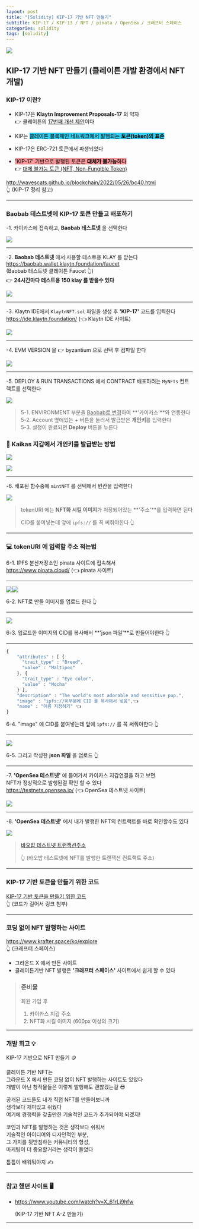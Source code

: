 ```yaml
---
layout: post
title: "[Solidity] KIP-17 기반 NFT 만들기"
subtitle: KIP-17 / KIP-13 / NFT / pinata / OpenSea / 크래프터 스페이스
categories: solidity
tags: [solidity]
---
```


![](https://velog.velcdn.com/images/-__-/post/b6d953b3-0af7-4929-bc06-208b962e9137/image.png)

## KIP-17 기반 NFT 만들기 (클레이튼 개발 환경에서 NFT 개발)

### KIP-17 이란?

- KIP-17은 **Klaytn Improvement Proposals-17** 의 약자<br>
  👉 클레이튼의 <u>17번째 개선 제안</u>이다

- KIP는 <span style="background-color:#34CDEF; color:#000;">클레이튼 블록체인 네트워크에서 발행되는 **토큰(token)의 표준**</span>

- KIP-17은 ERC-721 토큰에서 파생되었다

- <span style="background-color:#F7969A; color:#000;">'KIP-17' 기반으로 발행된 토큰은 **대체가 불가능**하다</span><br>
  👉 <u>대체 불가능 토큰 (NFT, Non-Fungible Token)</u>

<http://wavescats.github.io/blockchain/2022/05/26/bc40.html><br>
👆 (KIP-17 정리 참고)

---

### Baobab 테스트넷에 KIP-17 토큰 만들고 배포하기

-1. 카이카스에 접속하고, **Baobab 테스트넷** 을 선택한다

![](https://velog.velcdn.com/images/-__-/post/c5b68e15-501f-45f6-a9f1-32a46a491eeb/image.gif)

---

-2. **Baobab 테스트넷** 에서 사용할 테스트용 KLAY 를 받는다<br>
<https://baobab.wallet.klaytn.foundation/faucet><br>
(Baobab 테스트넷 클레이튼 Faucet 👆)<br>
👉 **24시간마다 테스트용 150 klay 를 받을수 있다**

![](https://velog.velcdn.com/images/-__-/post/4397731e-8ec3-4fe9-a49a-2d8d35d43d23/image.png)

---

-3. Klaytn IDE에서 `KlaytnNFT.sol` 파일을 생성 후 **'KIP-17'** 코드를 입력한다<br>
<https://ide.klaytn.foundation/> (👈 Klaytn IDE 사이트)

![](https://velog.velcdn.com/images/-__-/post/65ead24e-9598-4bfe-980a-6e760cea2e72/image.png)

---

-4. EVM VERSION 을 👉 byzantium 으로 선택 후 컴파일 한다

![](https://velog.velcdn.com/images/-__-/post/b66942b8-c079-4e87-b057-924bf8786524/image.gif)

---

-5. DEPLOY & RUN TRANSACTIONS 에서 CONTRACT 배포하려는 `MyNFTs` 컨트랙트를 선택한다

![](https://velog.velcdn.com/images/-__-/post/6ec26ce9-12d8-4e83-8990-dc75866ec0a4/image.gif)

> 5-1. ENVIRONMENT 부분을
> <u>Baobab로 변경</u>하여 **'카이카스'**와 연동한다<br>
> 5-2. Account 옆에있는 + 버튼을 눌러서
> 발급받은 **개인키**를 입력한다<br>
> 5-3. 설정이 완료되면 **Deploy** 버튼을 누른다

### 🔐 Kaikas 지갑에서 **개인키**를 발급받는 방법

![](https://velog.velcdn.com/images/-__-/post/ea31b0d8-c7e7-4693-b054-684fddf71fbc/image.png)

![](https://velog.velcdn.com/images/-__-/post/f5d65c34-a111-44ea-936b-942a8e34a7c1/image.png)

---

-6. 배포된 함수중에 `mintNFT` 를 선택해서 빈칸을 입력한다

![](https://velog.velcdn.com/images/-__-/post/36ee3f86-3bca-42dc-a9fa-7248a33304ed/image.gif)

> tokenURI 에는 **NFT화 시킬 이미지**가 저장되어있는 **'주소'**를 입력하면 된다
>
> CID를 붙여넣는데 앞에 `ipfs://` 를 꼭 써줘야한다 👆

---

### 💻 tokenURI 에 입력할 주소 적는법

6-1. IPFS 분산저장소인 pinata 사이트에 접속해서<br>
<https://www.pinata.cloud/> (👈 pinata 사이트)

---

![](https://velog.velcdn.com/images/-__-/post/10d1a52d-42c0-46e3-899c-9149b954042b/image.png)![](https://velog.velcdn.com/images/-__-/post/88310fdf-e3a8-49a1-84f8-d9b7760650ad/image.png)

6-2. NFT로 만들 이미지를 업로드 한다 👆

---

![](https://velog.velcdn.com/images/-__-/post/8dda0da0-4cdd-47ea-8032-6bab61f07357/image.png)

6-3. 업로드한 이미지의 CID를 복사해서 **'json 파일'**로 만들어야한다 👆

---

```js
{
    "attributes" : [ {
      "trait_type" : "Breed",
      "value" : "Maltipoo"
    }, {
      "trait_type" : "Eye color",
      "value" : "Mocha"
    } ],
    "description" : "The world's most adorable and sensitive pup.",
    "image" : "ipfs://이부분에 CID 를 복사해서 넣음",👈
    "name" : "이름 지정하기" 👈
}
```

6-4. "image" 에 CID를 붙여넣는데 앞에 `ipfs://` 를 꼭 써줘야한다 👆

---

![](https://velog.velcdn.com/images/-__-/post/0fe0dee2-e93b-4ac1-bd4b-7c618e720408/image.png)

6-5. 그리고 작성한 **json 파일** 을 업로드 👆

---

-7. **'OpenSea 테스트넷'** 에 들어가서 카이카스 지갑연결을 하고 보면<br>
NFT가 정상적으로 발행된걸 확인 할 수 있다<br>
<https://testnets.opensea.io/> (👈 OpenSea 테스트넷 사이트)

![](https://velog.velcdn.com/images/-__-/post/2609913f-b7f1-4118-a994-371a34557360/image.png)

---

-8. **'OpenSea 테스트넷'** 에서 내가 발행한 NFT의 컨트랙트를 바로 확인할수도 있다

![](https://velog.velcdn.com/images/-__-/post/3bd99272-d174-4c8d-8fd7-c83d7c7a5c01/image.gif)

> [바오밥 테스트넷 트랜잭션주소](https://baobab.scope.klaytn.com/tx/0xa0382453e6649400638804b8cdbfdb257a6d0c4feb88d8f311b692f20d1b64e0?tabId=nftTransfer)
>
> 👆 (바오밥 테스트넷에 NFT를 발행한 트랜잭션 컨트랙트 주소)

---

### KIP-17 기반 토큰을 만들기 위한 코드

[KIP-17 기반 토큰을 만들기 위한 코드](https://github.com/wavescats/solidity-study/blob/main/KIP-17%20%EA%B8%B0%EB%B0%98%20NFT%20%EB%A7%8C%EB%93%A4%EA%B8%B0/MyNFTs.sol)<br>
👆 (코드가 길어서 링크 첨부)

---

### 코딩 없이 NFT 발행하는 사이트

<https://www.krafter.space/ko/explore><br>
👆 (크래프터 스페이스)

- 그라운드 X 에서 만든 사이트
- 클레이튼기반 NFT 발행은 **'크래프터 스페이스'** 사이트에서 쉽게 할 수 있다

> ### 준비물
>
> 회원 가입 후 <br>
>
> 1.  카이카스 지갑 주소
> 2.  NFT화 시킬 이미지 (600px 이상의 크기)

---

### 개발 회고 💡

KIP-17 기반으로 NFT 만들기 🪙

클레이튼 기반 NFT는<br>
그라운드 X 에서 만든 코딩 없이 NFT 발행하는 사이트도 있었다<br>
개발이 아닌 창작물들은 이렇게 발행해도 괜찮겠는걸 😎

공개된 코드들도 내가 직접 NFT를 만들어보니까<br>
생각보다 재미있고 쉬웠다<br>
여기에 경쟁력을 갖출만한 기술적인 코드가 추가되어야 되겠지!

코인과 NFT를 발행하는 것은 생각보다 쉬워서<br>
기술적인 아이디어와 디자인적인 부분,<br>
그 가치를 뒷받침하는 커뮤니티의 형성,<br>
마케팅이 더 중요할거라는 생각이 들었다

틈틈이 배워둬야지 ✍

---

### 참고 했던 사이트 🖥

- <https://www.youtube.com/watch?v=X_61rLj9hfw>

  (KIP-17 기반 NFT A-Z 만들기)

---

